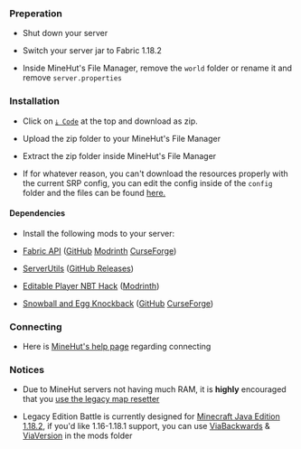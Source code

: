 ### Preperation

* Shut down your server

* Switch your server jar to Fabric 1.18.2

* Inside MineHut's File Manager, remove the `world` folder or rename it and remove `server.properties`

### Installation

* Click on [`⤓ Code`](https://github.com/DBTDerpbox/Legacy-Edition-Battle/archive/refs/heads/main.zip) at the top and download as zip.

* Upload the zip folder to your MineHut's File Manager

* Extract the zip folder inside MineHut's File Manager

* If for whatever reason, you can't download the resources properly with the current SRP config, you can edit the config inside of the `config` folder and the files can be found [here.](https://github.com/DBTDerpbox/LEB-Resources/releases)

#### Dependencies

* Install the following mods to your server:

* [Fabric API](https://github.com/FabricMC/fabric) ([GitHub](https://github.com/FabricMC/fabric/releases) [Modrinth](https://modrinth.com/mod/fabric-api) [CurseForge](https://www.curseforge.com/minecraft/mc-mods/fabric-api))

* [ServerUtils](https://github.com/kyrptonaught/Server-Utils) ([GitHub Releases](https://github.com/kyrptonaught/Server-Utils/releases))

* [Editable Player NBT Hack](https://modrinth.com/mod/editableplayernbthack) ([Modrinth](https://modrinth.com/mod/editableplayernbthack/versions))

* [Snowball and Egg Knockback](https://github.com/capitalistspz/SnowballKB) ([GitHub](https://github.com/capitalistspz/SnowballKB/releases/tag/1.1) [CurseForge](https://www.curseforge.com/minecraft/mc-mods/snowball-and-egg-knockback-fabric/files/3399693))

### Connecting

* Here is [MineHut's help page](https://superleague.zendesk.com/hc/en-us/articles/1500007830882-How-do-I-join-a-server-) regarding connecting

### Notices

* Due to MineHut servers not having much RAM, it is **highly** encouraged that you [use the legacy map resetter](https://github.com/DBTDerpbox/Legacy-Edition-Battle/issues/7)

* Legacy Edition Battle is currently designed for [Minecraft Java Edition 1.18.2](https://www.minecraft.net/en-us/article/minecraft-java-edition-1-18-2), if you'd like 1.16-1.18.1 support, you can use [ViaBackwards](https://www.curseforge.com/minecraft/mc-mods/viabackwards) & [ViaVersion](https://www.curseforge.com/minecraft/mc-mods/viaversion) in the mods folder
